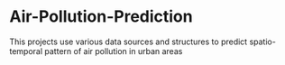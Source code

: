 # Air-Pollution-Prediction
This projects use various data sources and structures to predict spatio-temporal pattern of air pollution in urban areas
